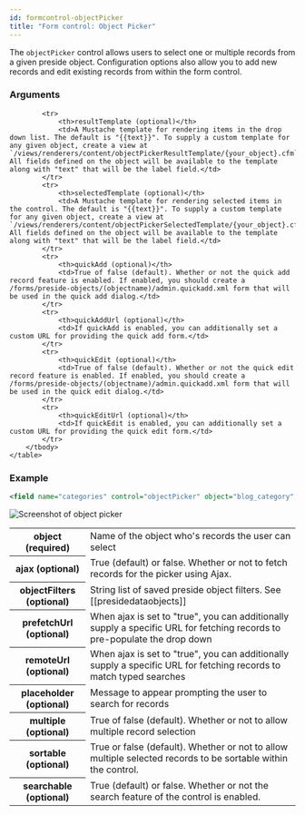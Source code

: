 ```yaml
---
id: formcontrol-objectPicker
title: "Form control: Object Picker"
---
```


The `objectPicker` control allows users to select one or multiple records from a given preside object. Configuration options also allow you to add new records and edit existing records from within the form control.

### Arguments

<div class="table-responsive">
    <table class="table">
        <tbody>
            <tr>
                <th>object (required)</th>
                <td>Name of the object who's records the user can select</td>
            </tr>
            <tr>
                <th>ajax (optional)</th>
                <td>True (default) or false. Whether or not to fetch records for the picker using Ajax.</td>
            </tr>
            <tr>
                <th>objectFilters (optional)</th>
                <td>String list of saved preside object filters. See [[presidedataobjects]]</td>
            </tr>
            <tr>
                <th>prefetchUrl (optional)</th>
                <td>When ajax is set to "true", you can additionally supply a specific URL for fetching records to pre-populate the drop down</td>
            </tr>
            <tr>
                <th>remoteUrl (optional)</th>
                <td>When ajax is set to "true", you can additionally supply a specific URL for fetching records to match typed searches</td>
            </tr>
            <tr>
                <th>placeholder (optional)</th>
                <td>Message to appear prompting the user to search for records</td>
            </tr>
            <tr>
                <th>multiple (optional)</th>
                <td>True of false (default). Whether or not to allow multiple record selection</td>
            </tr>
            <tr>
                <th>sortable (optional)</th>
                <td>True or false (default). Whether or not to allow multiple selected records to be sortable within the control.</td>
            </tr>
            <tr>
                <th>searchable (optional)</th>
                <td>True (default) or false. Whether or not the search feature of the control is enabled.</td>
            </tr>
            
            <tr>
                <th>resultTemplate (optional)</th>
                <td>A Mustache template for rendering items in the drop down list. The default is "{{text}}". To supply a custom template for any given object, create a view at `/views/renderers/content/objectPickerResultTemplate/{your_object}.cfm`. All fields defined on the object will be available to the template along with "text" that will be the label field.</td>
            </tr>
            <tr>
                <th>selectedTemplate (optional)</th>
                <td>A Mustache template for rendering selected items in the control. The default is "{{text}}". To supply a custom template for any given object, create a view at `/views/renderers/content/objectPickerSelectedTemplate/{your_object}.cfm`. All fields defined on the object will be available to the template along with "text" that will be the label field.</td>
            </tr>
            <tr>
                <th>quickAdd (optional)</th>
                <td>True of false (default). Whether or not the quick add record feature is enabled. If enabled, you should create a /forms/preside-objects/(objectname)/admin.quickadd.xml form that will be used in the quick add dialog.</td>
            </tr>
            <tr>
                <th>quickAddUrl (optional)</th>
                <td>If quickAdd is enabled, you can additionally set a custom URL for providing the quick add form.</td>
            </tr>
            <tr>
                <th>quickEdit (optional)</th>
                <td>True of false (default). Whether or not the quick edit record feature is enabled. If enabled, you should create a /forms/preside-objects/(objectname)/admin.quickadd.xml form that will be used in the quick edit dialog.</td>
            </tr>
            <tr>
                <th>quickEditUrl (optional)</th>
                <td>If quickEdit is enabled, you can additionally set a custom URL for providing the quick edit form.</td>
            </tr>
        </tbody>
    </table>
</div> 

### Example

```xml
<field name="categories" control="objectPicker" object="blog_category" multiple="true" sortable="true" quickAdd="true" quickEdit="true" />
```

![Screenshot of object picker](images/screenshots/objectPicker.png)
